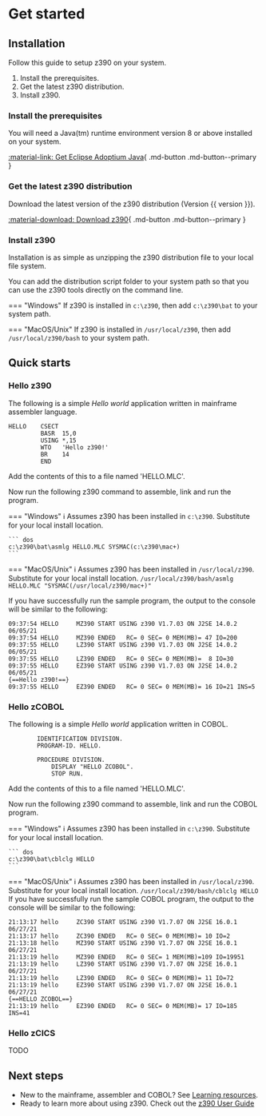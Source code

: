 # Get started

## Installation

Follow this guide to setup z390 on your system.

1. Install the prerequisites.
2. Get the latest z390 distribution.
3. Install z390.

### Install the prerequisites

You will need a Java(tm) runtime environment version 8 or above installed on your system.

[:material-link: Get Eclipse Adoptium Java](https://adoptium.net/){ .md-button .md-button--primary }

### Get the latest z390 distribution

Download the latest version of the z390 distribution (Version {{ version }}).

[:material-download: Download z390](){ .md-button .md-button--primary }

### Install z390

Installation is as simple as unzipping the z390 distribution file to your local file system.

You can add the distribution script folder to your system path so that you can use the z390 tools directly
on the command line.

=== "Windows"
    If z390 is installed in `c:\z390`, then add `c:\z390\bat` to your system path.

=== "MacOS/Unix"
    If z390 is installed in `/usr/local/z390`, then add `/usr/local/z390/bash` to your system path.


## Quick starts

### Hello z390

The following is a simple *Hello world* application written in mainframe assembler language.

``` hlasm
HELLO    CSECT
         BASR  15,0
         USING *,15
         WTO   'Hello z390!'
         BR    14
         END
```

Add the contents of this to a file named 'HELLO.MLC'.

Now run the following z390 command to assemble, link and run the program.

=== "Windows"
    :information_source: Assumes z390 has been installed in `c:\z390`. Substitute for your local install location.

    ``` dos
    c:\z390\bat\asmlg HELLO.MLC SYSMAC(c:\z390\mac+)
    ```

=== "MacOS/Unix"
    :information_source: Assumes z390 has been installed in `/usr/local/z390`. Substitute for your local install location.
    ```
    /usr/local/z390/bash/asmlg HELLO.MLC "SYSMAC(/usr/local/z390/mac+)"
    ```

If you have successfully run the sample program, the output to the console will be similar to the following:

``` text
09:37:54 HELLO     MZ390 START USING z390 V1.7.03 ON J2SE 14.0.2 06/05/21
09:37:54 HELLO     MZ390 ENDED   RC= 0 SEC= 0 MEM(MB)= 47 IO=200
09:37:55 HELLO     LZ390 START USING z390 V1.7.03 ON J2SE 14.0.2 06/05/21
09:37:55 HELLO     LZ390 ENDED   RC= 0 SEC= 0 MEM(MB)=  8 IO=30
09:37:55 HELLO     EZ390 START USING z390 V1.7.03 ON J2SE 14.0.2 06/05/21
{==Hello z390!==}
09:37:55 HELLO     EZ390 ENDED   RC= 0 SEC= 0 MEM(MB)= 16 IO=21 INS=5
```

### Hello zCOBOL

The following is a simple *Hello world* application written in COBOL.

``` cobol
        IDENTIFICATION DIVISION.
        PROGRAM-ID. HELLO.

        PROCEDURE DIVISION.
            DISPLAY "HELLO ZCOBOL".
            STOP RUN.
```

Add the contents of this to a file named 'HELLO.MLC'.

Now run the following z390 command to assemble, link and run the COBOL program.

=== "Windows"
    :information_source: Assumes z390 has been installed in `c:\z390`. Substitute for your local install location.

    ``` dos
    c:\z390\bat\cblclg HELLO
    ```

=== "MacOS/Unix"
    :information_source: Assumes z390 has been installed in `/usr/local/z390`. Substitute for your local install location.
    ```
    /usr/local/z390/bash/cblclg HELLO
    ```
If you have successfully run the sample COBOL program, the output to the console will be similar to the following:

``` text
21:13:17 hello     ZC390 START USING z390 V1.7.07 ON J2SE 16.0.1 06/27/21
21:13:17 hello     ZC390 ENDED   RC= 0 SEC= 0 MEM(MB)= 10 IO=2
21:13:18 hello     MZ390 START USING z390 V1.7.07 ON J2SE 16.0.1 06/27/21
21:13:19 hello     MZ390 ENDED   RC= 0 SEC= 1 MEM(MB)=109 IO=19951
21:13:19 hello     LZ390 START USING z390 V1.7.07 ON J2SE 16.0.1 06/27/21
21:13:19 hello     LZ390 ENDED   RC= 0 SEC= 0 MEM(MB)= 11 IO=72
21:13:19 hello     EZ390 START USING z390 V1.7.07 ON J2SE 16.0.1 06/27/21
{==HELLO ZCOBOL==}
21:13:19 hello     EZ390 ENDED   RC= 0 SEC= 0 MEM(MB)= 17 IO=185 INS=41
```
### Hello zCICS

TODO

## Next steps

* New to the mainframe, assembler and COBOL? See [Learning resources](learning.md).
* Ready to learn more about using z390. Check out the [z390 User Guide](user_guide.md)
